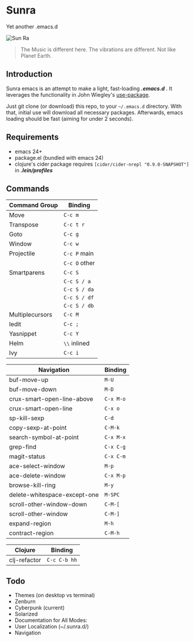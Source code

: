 # Sunra

Yet another .emacs.d

![Sun Ra](http://www.sensitiveskinmagazine.com/wp-content/images/blog/sun-ra.jpg)

> The Music is different here. The vibrations are different. Not like Planet Earth.


## Introduction

Sunra emacs is an attempt to make a light, fast-loading ***.emacs.d*** . It leverages the functionality in John Wiegley's [use-package](https://github.com/jwiegley/use-package).

Just git clone (or download) this repo, to your `~/.emacs.d` directory. With that, initial use will download all necessary packages. Afterwards, emacs loading should be fast (aiming for under 2 seconds).


## Requirements

- emacs 24+
- package.el (bundled with emacs 24)
- clojure's cider package requires `[cider/cider-nrepl "0.9.0-SNAPSHOT"]` in ***.lein/profiles***


## Commands

| Command Group   | Binding       |
|-----------------|---------------|
| Move            | `C-c m`       |
| Transpose       | `C-c t r`     |
| Goto            | `C-c g`       |
| Window          | `C-c w`       |
| Projectile      | `C-c P` main  |
|                 | `C-c O` other |
| Smartparens     | `C-c S`       |
|                 | `C-c S / a`   |  *sp-splice-sexp*
|                 | `C-c S / da`  |  *sp-splice-sexp-killing-around*
|                 | `C-c S / df`  |  *sp-splice-sexp-killing-forward*
|                 | `C-c S / db`  |  *sp-splice-sexp-killing-backward*
| Multiplecursors | `C-c M`       |
| Iedit           | `C-c ;`       |
| Yasnippet       | `C-c Y`       |
| Helm            | `\\` inlined  |
| Ivy             | `C-c i`       |


| Navigation                   | Binding   |
|------------------------------|-----------|
| buf-move-up                  | `M-U`     |
| buf-move-down                | `M-D`     |
| crux-smart-open-line-above   | `C-x M-o` |
| crux-smart-open-line         | `C-x o`   |
| sp-kill-sexp                 | `C-d`     |
| copy-sexp-at-point           | `C-M-k`   |
| search-symbol-at-point       | `C-x M-x` |
| grep-find                    | `C-x C-g` |
| magit-status                 | `C-x C-m` |
| ace-select-window            | `M-p`     |
| ace-delete-window            | `C-x M-p` |
| browse-kill-ring             | `M-y`     |
| delete-whitespace-except-one | `M-SPC`   |
| scroll-other-window-down     | `C-M-[`   |
| scroll-other-window          | `C-M-]`   |
| expand-region                | `M-h`     |
| contract-region              | `C-M-h`   |


| Clojure      | Binding      |
|--------------|--------------|
| clj-refactor | `C-c C-b hh` |



## Todo

- Themes (on desktop vs terminal)
- Zenburn
- Cyberpunk (current)
- Solarized
- Documentation for All Modes:
- User Localization (~/.sunra.d/)
- Navigation
